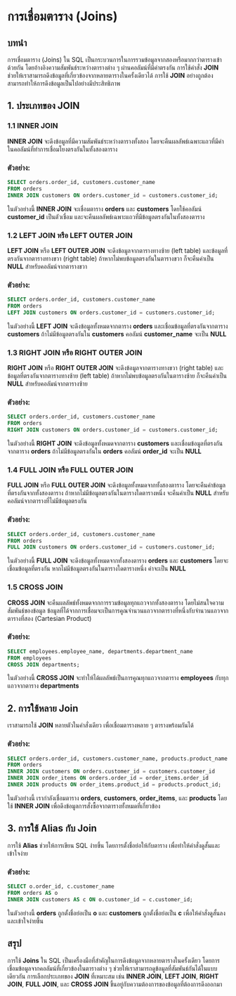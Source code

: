 # การเชื่อมตาราง (Joins)

## บทนำ

การเชื่อมตาราง (Joins) ใน SQL เป็นกระบวนการในการรวมข้อมูลจากสองหรือมากกว่าตารางเข้าด้วยกัน โดยอ้างอิงความสัมพันธ์ระหว่างตารางต่าง ๆ ผ่านคอลัมน์ที่มีค่าตรงกัน การใช้คำสั่ง **JOIN** ช่วยให้เราสามารถดึงข้อมูลที่เกี่ยวข้องจากหลายตารางในครั้งเดียวได้ การใช้ **JOIN** อย่างถูกต้องสามารถทำให้การดึงข้อมูลเป็นไปอย่างมีประสิทธิภาพ

## 1. **ประเภทของ JOIN**

### 1.1 **INNER JOIN**

**INNER JOIN** จะดึงข้อมูลที่มีความสัมพันธ์ระหว่างตารางทั้งสอง โดยจะคืนผลลัพธ์เฉพาะแถวที่มีค่าในคอลัมน์ที่ทำการเชื่อมโยงตรงกันในทั้งสองตาราง

### ตัวอย่าง:
```sql
SELECT orders.order_id, customers.customer_name
FROM orders
INNER JOIN customers ON orders.customer_id = customers.customer_id;
```
ในตัวอย่างนี้ **INNER JOIN** จะเชื่อมตาราง **orders** และ **customers** โดยใช้คอลัมน์ **customer_id** เป็นตัวเชื่อม และจะคืนผลลัพธ์เฉพาะแถวที่มีข้อมูลตรงกันในทั้งสองตาราง

### 1.2 **LEFT JOIN** หรือ **LEFT OUTER JOIN**

**LEFT JOIN** หรือ **LEFT OUTER JOIN** จะดึงข้อมูลจากตารางทางซ้าย (left table) และข้อมูลที่ตรงกันจากตารางทางขวา (right table) ถ้าหากไม่พบข้อมูลตรงกันในตารางขวา ก็จะคืนค่าเป็น **NULL** สำหรับคอลัมน์จากตารางขวา

### ตัวอย่าง:
```sql
SELECT orders.order_id, customers.customer_name
FROM orders
LEFT JOIN customers ON orders.customer_id = customers.customer_id;
```
ในตัวอย่างนี้ **LEFT JOIN** จะดึงข้อมูลทั้งหมดจากตาราง **orders** และเชื่อมข้อมูลที่ตรงกันจากตาราง **customers** ถ้าไม่มีข้อมูลตรงกันใน **customers** คอลัมน์ **customer_name** จะเป็น **NULL**

### 1.3 **RIGHT JOIN** หรือ **RIGHT OUTER JOIN**

**RIGHT JOIN** หรือ **RIGHT OUTER JOIN** จะดึงข้อมูลจากตารางทางขวา (right table) และข้อมูลที่ตรงกันจากตารางทางซ้าย (left table) ถ้าหากไม่พบข้อมูลตรงกันในตารางซ้าย ก็จะคืนค่าเป็น **NULL** สำหรับคอลัมน์จากตารางซ้าย

### ตัวอย่าง:
```sql
SELECT orders.order_id, customers.customer_name
FROM orders
RIGHT JOIN customers ON orders.customer_id = customers.customer_id;
```
ในตัวอย่างนี้ **RIGHT JOIN** จะดึงข้อมูลทั้งหมดจากตาราง **customers** และเชื่อมข้อมูลที่ตรงกันจากตาราง **orders** ถ้าไม่มีข้อมูลตรงกันใน **orders** คอลัมน์ **order_id** จะเป็น **NULL**

### 1.4 **FULL JOIN** หรือ **FULL OUTER JOIN**

**FULL JOIN** หรือ **FULL OUTER JOIN** จะดึงข้อมูลทั้งหมดจากทั้งสองตาราง โดยจะคืนค่าข้อมูลที่ตรงกันจากทั้งสองตาราง ถ้าหากไม่มีข้อมูลตรงกันในตารางใดตารางหนึ่ง จะคืนค่าเป็น **NULL** สำหรับคอลัมน์จากตารางที่ไม่มีข้อมูลตรงกัน

### ตัวอย่าง:
```sql
SELECT orders.order_id, customers.customer_name
FROM orders
FULL JOIN customers ON orders.customer_id = customers.customer_id;
```
ในตัวอย่างนี้ **FULL JOIN** จะดึงข้อมูลทั้งหมดจากทั้งสองตาราง **orders** และ **customers** โดยจะเชื่อมข้อมูลที่ตรงกัน หากไม่มีข้อมูลตรงกันในตารางใดตารางหนึ่ง ค่าจะเป็น **NULL**

### 1.5 **CROSS JOIN**

**CROSS JOIN** จะคืนผลลัพธ์ทั้งหมดจากการรวมข้อมูลทุกแถวจากทั้งสองตาราง โดยไม่สนใจความสัมพันธ์ของข้อมูล ข้อมูลที่ได้จากการเชื่อมจะเป็นการคูณจำนวนแถวจากตารางที่หนึ่งกับจำนวนแถวจากตารางที่สอง (Cartesian Product)

### ตัวอย่าง:
```sql
SELECT employees.employee_name, departments.department_name
FROM employees
CROSS JOIN departments;
```
ในตัวอย่างนี้ **CROSS JOIN** จะทำให้ได้ผลลัพธ์เป็นการคูณทุกแถวจากตาราง **employees** กับทุกแถวจากตาราง **departments**

## 2. **การใช้หลาย Join**

เราสามารถใช้ **JOIN** หลายตัวในคำสั่งเดียว เพื่อเชื่อมตารางหลาย ๆ ตารางพร้อมกันได้

### ตัวอย่าง:
```sql
SELECT orders.order_id, customers.customer_name, products.product_name
FROM orders
INNER JOIN customers ON orders.customer_id = customers.customer_id
INNER JOIN order_items ON orders.order_id = order_items.order_id
INNER JOIN products ON order_items.product_id = products.product_id;
```
ในตัวอย่างนี้ เรากำลังเชื่อมตาราง **orders**, **customers**, **order_items**, และ **products** โดยใช้ **INNER JOIN** เพื่อดึงข้อมูลการสั่งซื้อจากตารางทั้งหมดที่เกี่ยวข้อง

## 3. **การใช้ Alias กับ Join**

การใช้ **Alias** ช่วยให้การเขียน SQL ง่ายขึ้น โดยการตั้งชื่อย่อให้กับตาราง เพื่อทำให้คำสั่งดูสั้นและเข้าใจง่าย

### ตัวอย่าง:
```sql
SELECT o.order_id, c.customer_name
FROM orders AS o
INNER JOIN customers AS c ON o.customer_id = c.customer_id;
```
ในตัวอย่างนี้ **orders** ถูกตั้งชื่อย่อเป็น **o** และ **customers** ถูกตั้งชื่อย่อเป็น **c** เพื่อให้คำสั่งดูสั้นลงและเข้าใจง่ายขึ้น

## สรุป

การใช้ **Joins** ใน SQL เป็นเครื่องมือที่สำคัญในการดึงข้อมูลจากหลายตารางในครั้งเดียว โดยการเชื่อมข้อมูลจากคอลัมน์ที่เกี่ยวข้องในตารางต่าง ๆ ช่วยให้เราสามารถดูข้อมูลที่สัมพันธ์กันได้ในแบบเดียวกัน การเลือกประเภทของ **JOIN** ที่เหมาะสม เช่น **INNER JOIN**, **LEFT JOIN**, **RIGHT JOIN**, **FULL JOIN**, และ **CROSS JOIN** ขึ้นอยู่กับความต้องการของข้อมูลที่ต้องการดึงออกมา